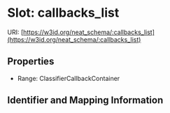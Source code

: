 # Slot: callbacks_list

URI: [https://w3id.org/neat_schema/:callbacks_list](https://w3id.org/neat_schema/:callbacks_list)



<!-- no inheritance hierarchy -->


## Properties

 * Range: ClassifierCallbackContainer



## Identifier and Mapping Information





